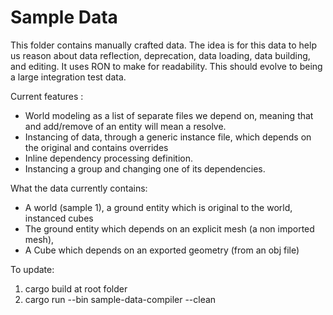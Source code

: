 # Sample Data

This folder contains manually crafted data. The idea is for this data to help us reason about data reflection, deprecation, data loading, data building, and editing. It uses RON to make for readability. This should evolve to being a large integration test data.

Current features :
* World modeling as a list of separate files we depend on, meaning that and add/remove of an entity will mean a resolve.
* Instancing of data, through a generic instance file, which depends on the original and contains overrides
* Inline dependency processing definition.
* Instancing a group and changing one of its dependencies.

What the data currently contains:
* A world (sample 1), a ground entity which is original to the world, instanced cubes
* The ground entity which depends on an explicit mesh (a non imported mesh),
* A Cube which depends on an exported geometry (from an obj file)

To update:
1. cargo build at root folder
2. cargo run --bin sample-data-compiler --clean
